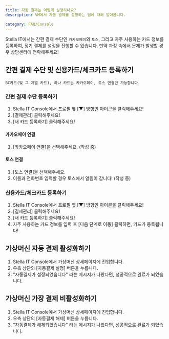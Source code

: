 ```yaml
---
title: 자동 결제는 어떻게 설정하나요?
description: VM에서 자동 결제를 설정하는 법에 대해 알아봅니다.

category: FAQ/Console
---
```


Stella IT에서는 간편 결제 수단인 `카카오페이`와 `토스`, 그리고 자주 사용하는 카드 정보를 등록하여, 정기 결제를 설정을 진행할 수 있습니다.
만약 과정 속에서 문제가 발생할 경우 상담센터에 연락해주세요!

## 간편 결제 수단 및 신용카드/체크카드 등록하기
``BC카드(및 그 계열 카드), 하나 카드는 카카오페이, 토스 연결만 가능합니다. ``

### 간편 결제 수단 등록하기
1. Stella IT Console에서 프로필 옆 [▼] 방향인 아이콘을 클릭해주세요!
2. [결제관리] 클릭해주세요!
3. [새 카드 등록하기] 클릭해주세요!
#### 카카오페이 연결
1. [카카오페이 연결]을 선택해주세요.
(작성 중)
#### 토스 연결
1. [토스 연결]을 선택해주세요.
2. 이름과 전화번호 입력할 경우 토스에서 알림이 갑니다!
(작성 중)
### 신용카드/체크카드 등록하기
1. Stella IT Console에서 프로필 옆 [▼] 방향인 아이콘을 클릭해주세요!
2. [결제관리] 클릭해주세요!
3. [새 카드 등록하기] 클릭해주세요!
4. 자주 사용하는 카드 정보를 입력 후 [다음 단계로 이동] 클릭하면, 카드가 등록됩니다!
## 가상머신 자동 결제 활성화하기
1. Stella IT Console에서 가상머신 상세페이지에 진입합니다.
2. 우측 상단의 [자동결제 설정] 버튼을 누릅니다.
3. "자동결제가 설정되었습니다" 라는 메시지가 나왔다면, 성공적으로 완료가 되었습니다.
## 가상머신 가장 결제 비활성화하기
1. Stella IT Console에서 가상머신 상세페이지에 진입합니다.
2. 우측 상단의 [자동결제 해제] 버튼을 누릅니다.
3. "자동결제가 해제되었습니다" 라는 메시지가 나왔다면, 성공적으로 완료가 되었습니다.
